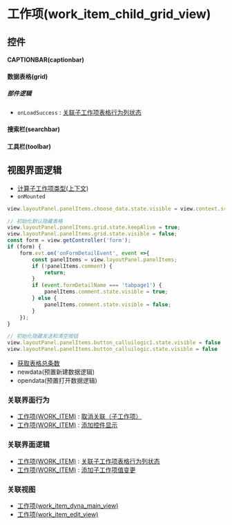 # 工作项(work_item_child_grid_view)  <!-- {docsify-ignore-all} -->



## 控件
#### CAPTIONBAR(captionbar)
#### 数据表格(grid)

##### 部件逻辑
* `onLoadSuccess` : [关联子工作项表格行为列状态](module/ProjMgmt/work_item/uilogic/relation_child_grid_action)
#### 搜索栏(searchbar)
#### 工具栏(toolbar)

## 视图界面逻辑
  * [计算子工作项类型(上下文)](module/ProjMgmt/work_item/uilogic/calc_children_work_item_type_context)
* `onMounted`
```javascript
view.layoutPanel.panelItems.choose_data.state.visible = view.context.srfshowchoose || false;

// 初始化默认隐藏表格
view.layoutPanel.panelItems.grid.state.keepAlive = true;
view.layoutPanel.panelItems.grid.state.visible = false;
const form = view.getController('form');
if (form) {
    form.evt.on('onFormDetailEvent', event =>{
        const panelItems = view.layoutPanel.panelItems;
        if (!panelItems.comment) {
            return;
        }
        if (event.formDetailName === 'tabpage1') {
            panelItems.comment.state.visible = true;
        } else {
            panelItems.comment.state.visible = false;
        }
    });
}

// 初始化隐藏发送和清空按钮
view.layoutPanel.panelItems.button_calluilogic1.state.visible = false
view.layoutPanel.panelItems.button_calluilogic.state.visible = false
```
  * [获取表格总条数](module/ProdMgmt/idea/uilogic/get_grid_total)
  * newdata(预置新建数据逻辑)
  * opendata(预置打开数据逻辑)


### 关联界面行为
  * [工作项(WORK_ITEM)](module/ProjMgmt/work_item) : [取消关联（子工作项）](module/ProjMgmt/work_item#界面行为)
  * [工作项(WORK_ITEM)](module/ProjMgmt/work_item) : [添加控件显示](module/ProjMgmt/work_item#界面行为)

### 关联界面逻辑
  * [工作项(WORK_ITEM)](module/ProjMgmt/work_item) : [关联子工作项表格行为列状态](module/ProjMgmt/work_item/uilogic/relation_child_grid_action)
  * [工作项(WORK_ITEM)](module/ProjMgmt/work_item) : [添加子工作项值变更](module/ProjMgmt/work_item/uilogic/add_child_change)

### 关联视图
  * [工作项(work_item_dyna_main_view)](app/view/work_item_dyna_main_view)
  * [工作项(work_item_edit_view)](app/view/work_item_edit_view)

<script>
 const { createApp } = Vue
  createApp({
    data() {
      return {

      }
    }
  }).use(ElementPlus).mount('#app')
</script>
